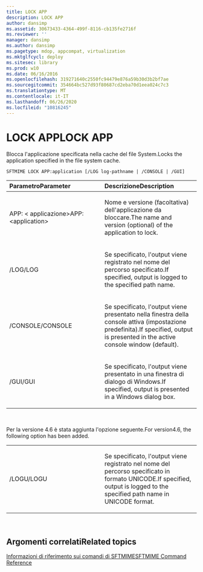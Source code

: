 ```yaml
---
title: LOCK APP
description: LOCK APP
author: dansimp
ms.assetid: 30673433-4364-499f-8116-cb135fe2716f
ms.reviewer: ''
manager: dansimp
ms.author: dansimp
ms.pagetype: mdop, appcompat, virtualization
ms.mktglfcycl: deploy
ms.sitesec: library
ms.prod: w10
ms.date: 06/16/2016
ms.openlocfilehash: 319271640c2550fc94479e876a59b30d3b2bf7ae
ms.sourcegitcommit: 354664bc527d93f80687cd2eba70d1eea024c7c3
ms.translationtype: MT
ms.contentlocale: it-IT
ms.lasthandoff: 06/26/2020
ms.locfileid: "10816245"
---
```

# <span data-ttu-id="2f3f4-103">LOCK APP</span><span class="sxs-lookup"><span data-stu-id="2f3f4-103">LOCK APP</span></span>


<span data-ttu-id="2f3f4-104">Blocca l'applicazione specificata nella cache del file System.</span><span class="sxs-lookup"><span data-stu-id="2f3f4-104">Locks the application specified in the file system cache.</span></span>

`SFTMIME LOCK APP:application [/LOG log-pathname | /CONSOLE | /GUI]`

<table>
<colgroup>
<col width="50%" />
<col width="50%" />
</colgroup>
<thead>
<tr class="header">
<th align="left"><span data-ttu-id="2f3f4-105">Parametro</span><span class="sxs-lookup"><span data-stu-id="2f3f4-105">Parameter</span></span></th>
<th align="left"><span data-ttu-id="2f3f4-106">Descrizione</span><span class="sxs-lookup"><span data-stu-id="2f3f4-106">Description</span></span></th>
</tr>
</thead>
<tbody>
<tr class="odd">
<td align="left"><p><span data-ttu-id="2f3f4-107">APP: &lt; applicazione&gt;</span><span class="sxs-lookup"><span data-stu-id="2f3f4-107">APP:&lt;application&gt;</span></span></p></td>
<td align="left"><p><span data-ttu-id="2f3f4-108">Nome e versione (facoltativa) dell'applicazione da bloccare.</span><span class="sxs-lookup"><span data-stu-id="2f3f4-108">The name and version (optional) of the application to lock.</span></span></p></td>
</tr>
<tr class="even">
<td align="left"><p><span data-ttu-id="2f3f4-109">/LOG</span><span class="sxs-lookup"><span data-stu-id="2f3f4-109">/LOG</span></span></p></td>
<td align="left"><p><span data-ttu-id="2f3f4-110">Se specificato, l'output viene registrato nel nome del percorso specificato.</span><span class="sxs-lookup"><span data-stu-id="2f3f4-110">If specified, output is logged to the specified path name.</span></span></p></td>
</tr>
<tr class="odd">
<td align="left"><p><span data-ttu-id="2f3f4-111">/CONSOLE</span><span class="sxs-lookup"><span data-stu-id="2f3f4-111">/CONSOLE</span></span></p></td>
<td align="left"><p><span data-ttu-id="2f3f4-112">Se specificato, l'output viene presentato nella finestra della console attiva (impostazione predefinita).</span><span class="sxs-lookup"><span data-stu-id="2f3f4-112">If specified, output is presented in the active console window (default).</span></span></p></td>
</tr>
<tr class="even">
<td align="left"><p><span data-ttu-id="2f3f4-113">/GUI</span><span class="sxs-lookup"><span data-stu-id="2f3f4-113">/GUI</span></span></p></td>
<td align="left"><p><span data-ttu-id="2f3f4-114">Se specificato, l'output viene presentato in una finestra di dialogo di Windows.</span><span class="sxs-lookup"><span data-stu-id="2f3f4-114">If specified, output is presented in a Windows dialog box.</span></span></p></td>
</tr>
</tbody>
</table>

 

<span data-ttu-id="2f3f4-115">Per la versione 4.6 è stata aggiunta l'opzione seguente.</span><span class="sxs-lookup"><span data-stu-id="2f3f4-115">For version4.6, the following option has been added.</span></span>

<table>
<colgroup>
<col width="50%" />
<col width="50%" />
</colgroup>
<tbody>
<tr class="odd">
<td align="left"><p><span data-ttu-id="2f3f4-116">/LOGU</span><span class="sxs-lookup"><span data-stu-id="2f3f4-116">/LOGU</span></span></p></td>
<td align="left"><p><span data-ttu-id="2f3f4-117">Se specificato, l'output viene registrato nel nome del percorso specificato in formato UNICODE.</span><span class="sxs-lookup"><span data-stu-id="2f3f4-117">If specified, output is logged to the specified path name in UNICODE format.</span></span></p></td>
</tr>
</tbody>
</table>

 

## <span data-ttu-id="2f3f4-118">Argomenti correlati</span><span class="sxs-lookup"><span data-stu-id="2f3f4-118">Related topics</span></span>


[<span data-ttu-id="2f3f4-119">Informazioni di riferimento sui comandi di SFTMIME</span><span class="sxs-lookup"><span data-stu-id="2f3f4-119">SFTMIME Command Reference</span></span>](sftmime--command-reference.md)

 

 





